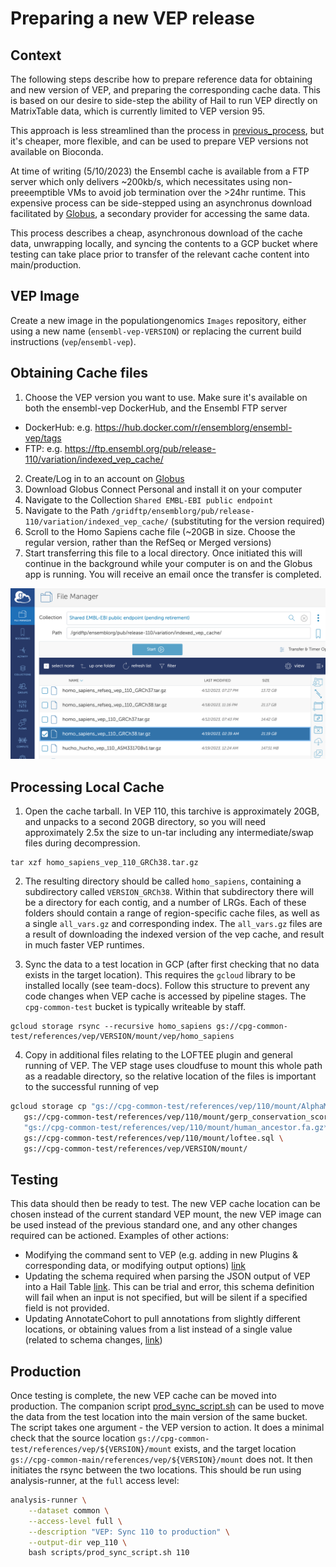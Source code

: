# Preparing a new VEP release

## Context

The following steps describe how to prepare reference data for obtaining and new version of VEP, 
and preparing the corresponding cache data. This is based on our desire to side-step the ability
of Hail to run VEP directly on MatrixTable data, which is currently limited to VEP version 95.

This approach is less streamlined than the process in [previous_process](previous_process/README.md), 
but it's cheaper, more flexible, and can be used to prepare VEP versions not available on Bioconda.

At time of writing (5/10/2023) the Ensembl cache is available from a FTP server which only delivers 
~200kb/s, which necessitates using non-preeemptible VMs to avoid job termination over the >24hr 
runtime. This expensive process can be side-stepped using an asynchronus download facilitated by 
[Globus](https://www.globus.org/), a secondary provider for accessing the same data.

This process describes a cheap, asynchronous download of the cache data, unwrapping locally, and 
syncing the contents to a GCP bucket where testing can take place prior to transfer of the relevant 
cache content into main/production.

## VEP Image

Create a new image in the populationgenomics `Images` repository, either using a new name 
(`ensembl-vep-VERSION`) or replacing the current build instructions (`vep`/`ensembl-vep`).

## Obtaining Cache files

1. Choose the VEP version you want to use. Make sure it's available on both the ensembl-vep
   DockerHub, and the Ensembl FTP server

 - DockerHub: e.g. https://hub.docker.com/r/ensemblorg/ensembl-vep/tags
 - FTP: e.g. https://ftp.ensembl.org/pub/release-110/variation/indexed_vep_cache/

2. Create/Log in to an account on [Globus](https://www.globus.org/) 
3. Download Globus Connect Personal and install it on your computer
4. Navigate to the Collection `Shared EMBL-EBI public endpoint`
5. Navigate to the Path `/gridftp/ensemblorg/pub/release-110/variation/indexed_vep_cache/` 
   (substituting for the version required)
6. Scroll to the Homo Sapiens cache file (~20GB in size. Choose the regular version, rather
   than the RefSeq or Merged versions)
7. Start transferring this file to a local directory. Once initiated this will continue
   in the background while your computer is on and the Globus app is running. You will
   receive an email once the transfer is completed.

![globus_path](images/globus.png)

## Processing Local Cache

1. Open the cache tarball. In VEP 110, this tarchive is approximately 20GB, and 
   unpacks to a second 20GB directory, so you will need approximately 2.5x the
   size to un-tar including any intermediate/swap files during decompression.

```commandline
tar xzf homo_sapiens_vep_110_GRCh38.tar.gz
```

2. The resulting directory should be called `homo_sapiens`, containing a subdirectory called
   `VERSION_GRCh38`. Within that subdirectory there will be a directory for each contig, and
   a number of LRGs. Each of these folders should contain a range of region-specific cache files,
   as well as a single `all_vars.gz` and corresponding index. The `all_vars.gz` files are a result
   of downloading the indexed version of the vep cache, and result in much faster VEP runtimes.

3. Sync the data to a test location in GCP (after first checking that no data exists in the target
   location). This requires the `gcloud` library to be installed locally (see team-docs). Follow
   this structure to prevent any code changes when VEP cache is accessed by pipeline stages.
   The `cpg-common-test` bucket is typically writeable by staff.

```commandline
gcloud storage rsync --recursive homo_sapiens gs://cpg-common-test/references/vep/VERSION/mount/vep/homo_sapiens
```

4. Copy in additional files relating to the LOFTEE plugin and general running of VEP. The VEP
   stage uses cloudfuse to mount this whole path as a readable directory, so the relative location of
   the files is important to the successful running of vep

```bash
gcloud storage cp "gs://cpg-common-test/references/vep/110/mount/AlphaMissense_hg38.tsv.gz*" \
   gs://cpg-common-test/references/vep/110/mount/gerp_conservation_scores.homo_sapiens.GRCh38.bw \
   "gs://cpg-common-test/references/vep/110/mount/human_ancestor.fa.gz*" \
   gs://cpg-common-test/references/vep/110/mount/loftee.sql \
   gs://cpg-common-test/references/vep/VERSION/mount/
```

## Testing

This data should then be ready to test. The new VEP cache location can be chosen instead of the 
current standard VEP mount, the new VEP image can be used instead of the previous standard one,
and any other changes required can be actioned. Examples of other actions:

- Modifying the command sent to VEP (e.g. adding in new Plugins & corresponding data, or modifying output options) [link](https://github.com/populationgenomics/production-pipelines/blob/main/cpg_workflows/jobs/vep.py#L239)
- Updating the schema required when parsing the JSON output of VEP into a Hail Table [link](https://github.com/populationgenomics/production-pipelines/blob/main/cpg_workflows/query_modules/vep.py). 
  This can be trial and error, this schema definition will fail when an input is not specified, 
  but will be silent if a specified field is not provided.
- Updating AnnotateCohort to pull annotations from slightly different locations, or obtaining 
  values from a list instead of a single value (related to schema changes, [link](https://github.com/populationgenomics/production-pipelines/blob/main/cpg_workflows/query_modules/seqr_loader.py#L76))

## Production

Once testing is complete, the new VEP cache can be moved into production. The companion script
[prod_sync_script.sh](prod_sync_script.sh) can be used to move the data from the test location into
the main version of the same bucket. The script takes one argument - the VEP version to action. It
does a minimal check that the source location `gs://cpg-common-test/references/vep/${VERSION}/mount`
exists, and the target location `gs://cpg-common-main/references/vep/${VERSION}/mount` does not. It 
then initiates the rsync between the two locations. This should be run using analysis-runner, at the
`full` access level:

```bash
analysis-runner \
    --dataset common \
    --access-level full \
    --description "VEP: Sync 110 to production" \
    --output-dir vep_110 \
    bash scripts/prod_sync_script.sh 110
```
